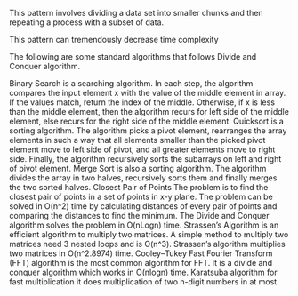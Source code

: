 
This pattern involves dividing a data set into smaller chunks and then repeating a process with a subset of data.

This pattern can tremendously decrease time complexity

The following are some standard algorithms that follows Divide and Conquer algorithm.  

Binary Search is a searching algorithm. In each step, the algorithm compares the input element x with the value of the middle element in array. If the values match, return the index of the middle. Otherwise, if x is less than the middle element, then the algorithm recurs for left side of the middle element, else recurs for the right side of the middle element.
Quicksort is a sorting algorithm. The algorithm picks a pivot element, rearranges the array elements in such a way that all elements smaller than the picked pivot element move to left side of pivot, and all greater elements move to right side. Finally, the algorithm recursively sorts the subarrays on left and right of pivot element.
Merge Sort is also a sorting algorithm. The algorithm divides the array in two halves, recursively sorts them and finally merges the two sorted halves.
Closest Pair of Points The problem is to find the closest pair of points in a set of points in x-y plane. The problem can be solved in O(n^2) time by calculating distances of every pair of points and comparing the distances to find the minimum. The Divide and Conquer algorithm solves the problem in O(nLogn) time.
Strassen’s Algorithm is an efficient algorithm to multiply two matrices. A simple method to multiply two matrices need 3 nested loops and is O(n^3). Strassen’s algorithm multiplies two matrices in O(n^2.8974) time.
Cooley–Tukey Fast Fourier Transform (FFT) algorithm is the most common algorithm for FFT. It is a divide and conquer algorithm which works in O(nlogn) time.
Karatsuba algorithm for fast multiplication it does multiplication of two n-digit numbers in at most
